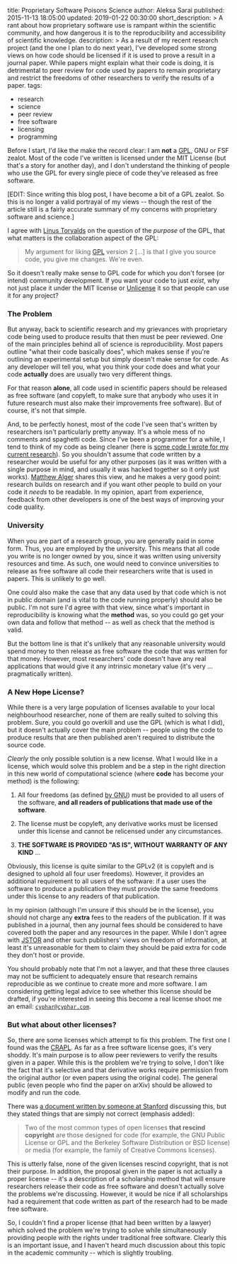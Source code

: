 title: Proprietary Software Poisons Science
author: Aleksa Sarai
published: 2015-11-13 18:05:00
updated: 2019-01-22 00:30:00
short_description: >
  A rant about how proprietary software use is rampant within the scientific
  community, and how dangerous it is to the reproducibility and accessibility
  of scientific knowledge.
description: >
  As a result of my recent research project (and the one I plan to do next year),
  I've developed some strong views on how code should be licensed if it is used
  to prove a result in a journal paper. While papers might explain what their code
  is doing, it is detrimental to peer review for code used by papers to remain
  proprietary and restrict the freedoms of other researchers to verify the results
  of a paper.
tags:
  - research
  - science
  - peer review
  - free software
  - licensing
  - programming

Before I start, I'd like the make the record clear: I am **not** a [GPL][gpl],
GNU or FSF zealot. Most of the code I've written is licensed under the MIT
License (but that's a story for another day), and I don't understand the
thinking of people who use the GPL for every single piece of code they've
released as free software.

[EDIT: Since writing this blog post, I have become a bit of a GPL zealot. So
this is no longer a valid portrayal of my views -- though the rest of the
article still is a fairly accurate summary of my concerns with proprietary
software and science.]

I agree with [Linus Torvalds][linus-gplv3] on the question of the *purpose* of
the GPL, that what matters is the collaboration aspect of the GPL:

> My argument for liking [GPL] version 2 [...] is that I give you source code,
> you give me changes. We're even.

So it doesn't really make sense to GPL code for which you don't forsee (or
intend) community development. If you want your code to just *exist*, why not
just place it under the MIT license or [Unlicense][unlicense] it so that people
can use it for any project?

[gpl]: http://www.gnu.org/licenses/gpl-2.0.en.html
[linus-gplv3]: https://youtu.be/PaKIZ7gJlRU?t=24
[unlicense]: http://unlicense.org/

### The Problem ###

But anyway, back to scientific research and my grievances with proprietary code
being used to produce results that then must be peer reviewed. One of the main
principles behind all of science is reproducibility. Most papers outline "what
their code basically does", which makes sense if you're outlining an experimental
setup but simply doesn't make sense for code. As any developer will tell you,
what you think your code does and what your code **actually** does are usually
two very different things.

For that reason **alone**, all code used in scientific papers should be released
as free software (and copyleft, to make sure that anybody who uses it in future
research must also make their improvements free software). But of course, it's
not that simple.

And, to be perfectly honest, most of the code I've seen that's written by
researchers isn't particularly pretty anyway. It's a whole mess of no comments
and spaghetti code. Since I've been a programmer for a while, I tend to think
of my code as being cleaner (here is [some code I wrote for my current research][keplerk2-halo]).
So you shouldn't assume that code written by a researcher would be useful for any
other purposes (as it was written with a single purpose in mind, and usually it
was hacked together so it only just works). [Matthew Alger][matt] shares this
view, and he makes a very good point: research builds on research and if you
want other people to build on your code it *needs* to be readable. In my opinion,
apart from experience, feedback from other developers is one of the best ways of
improving your code quality.

[keplerk2-halo]: https://github.com/cyphar/keplerk2-halo
[matt]: http://matthewja.com/programming-in-academia.html

### University ###

When you are part of a research group, you are generally paid in some form. Thus,
you are employed by the university. This means that all code you write is no
longer owned by you, since it was written using university resources and time.
As such, one would need to convince universities to release as free software all
code their researchers write that is used in papers. This is unlikely to go well.

One could also make the case that any data used by that code which is not in
public domain (and is vital to the code running properly) should also be public.
I'm not sure I'd agree with that view, since what's important in reproducibility
is knowing what the **method** was, so you could go get your own data and follow
that method -- as well as check that the method is valid.

But the bottom line is that it's unlikely that any reasonable university would
spend money to then release as free software the code that was written for that
money. However, most researchers' code doesn't have any real applications that
would give it any intrinsic monetary value (it's very ... pragmatically written).

### A New ~~Hope~~ License? ###

While there is a very large population of licenses available to your local
neighbourhood researcher, none of them are really suited to solving this problem.
Sure, you could go overkill and use the GPL (which is what I did), but it doesn't
actually cover the main problem -- people using the code to produce results that
are then published aren't required to distribute the source code.

*Clearly* the only possible solution is a new license. What I would like in a
license, which would solve this problem and be a step in the right direction in
this new world of computational science (where **code** has become your method)
is the following:

1. All four freedoms (as defined [by GNU][freedom]) must be provided to all users
   of the software, **and all readers of publications that made use of the
   software**.

2. The license must be copyleft, any derivative works must be licensed under this
   license and cannot be relicensed under any circumstances.

3. **THE SOFTWARE IS PROVIDED "AS IS", WITHOUT WARRANTY OF ANY KIND** ...

Obviously, this license is quite similar to the GPLv2 (it is copyleft and is
designed to uphold all four user freedoms). However, it provides an additional
requirement to all users of the software: if a user uses the software to produce
a publication they must provide the same freedoms under this license to any
readers of that publication.

In my opinion (although I'm unsure if this should be in the license), you should
not charge any **extra** fees to the readers of the publication. If it was published
in a journal, then any journal fees should be considered to have covered both the
paper and any resources in the paper. While I don't agree with [JSTOR][jstor] and
other such publishers' views on freedom of information, at least it's unreasonable
for them to claim they should be paid extra for code they don't host or provide.

You should probably note that I'm not a lawyer, and that these three clauses may
not be sufficient to adequately ensure that research remains reproducible as we
continue to create more and more software. I am considering getting legal advice
to see whether this license should be drafted, if you're interested in seeing this
become a real license shoot me an email: [`cyphar@cyphar.com`][mailto].

[freedom]: http://www.gnu.org/philosophy/free-sw.en.html
[jstor]: https://en.wikipedia.org/wiki/United_States_v._Swartz
[mailto]: mailto:cyphar@cyphar.com

### But what about other licenses? ###

So, there are some licenses which attempt to fix this problem. The first one I
found was the [CRAPL][crapl]. As far as a free software license goes, it's very
shoddy. It's main purpose is to allow peer reviewers to verify the results given
in a paper. While this is the problem we're trying to solve, I don't like the
fact that it's selective and that derivative works require permission from the
original author (or even papers using the original code). The general public
(even people who find the paper on arXiv) should be allowed to modify and run the
code.

There was [a document written by someone at Stanford][stanford] discussing this,
but they stated things that are simply not correct (emphasis added):

> Two of the most common types of open licenses **that rescind copyright** are those
> designed for code (for example, the GNU Public License or GPL and the Berkeley
> Software Distribution or BSD license) or media (for example, the family of Creative
> Commons licenses).

This is utterly false, none of the given licenses rescind copyright, that is not
their purpose. In addition, the proposal given in the paper is not actually a
proper license -- it's a description of a scholarship method that will ensure
researchers release their code as free software and doesn't actually solve the
problems we're discussing. However, it would be nice if all scholarships had a
requirement that code written as part of the research had to be made free software.

So, I couldn't find a proper license (that had been written by a lawyer) which
solved the problem we're trying to solve while simultaneously providing people
with the rights under traditional free software. Clearly this is an important
issue, and I haven't heard much discussion about this topic in the academic community
-- which is slightly troubling.

[crapl]: http://matt.might.net/articles/crapl/
[stanford]: https://web.stanford.edu/~vcs/papers/LFRSR12012008.pdfstanford]
